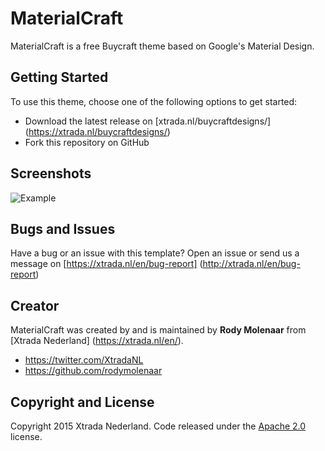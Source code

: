 # MaterialCraft

MaterialCraft is a free Buycraft theme based on Google's Material Design.

## Getting Started

To use this theme, choose one of the following options to get started:
* Download the latest release on [xtrada.nl/buycraftdesigns/] (https://xtrada.nl/buycraftdesigns/)
* Fork this repository on GitHub

## Screenshots
![Example](https://xtrada.nl/dist/img/materialcraft.png)
## Bugs and Issues

Have a bug or an issue with this template? Open an issue or send us a message on [https://xtrada.nl/en/bug-report] (http://xtrada.nl/en/bug-report)

## Creator

MaterialCraft was created by and is maintained by **Rody Molenaar** from [Xtrada Nederland] (https://xtrada.nl/en/).

* https://twitter.com/XtradaNL
* https://github.com/rodymolenaar


## Copyright and License

Copyright 2015 Xtrada Nederland. Code released under the [Apache 2.0](http://www.apache.org/licenses/LICENSE-2.0) license.